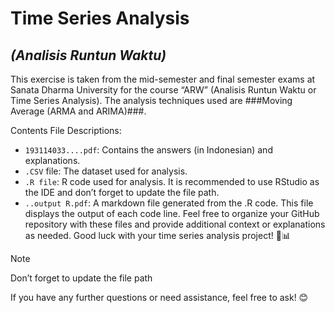 # **Time Series Analysis** 
## _(Analisis Runtun Waktu)_
This exercise is taken from the mid-semester and final semester exams at Sanata Dharma University for the course “ARW” (Analisis Runtun Waktu or Time Series Analysis). The analysis techniques used are ###Moving Average (ARMA and ARIMA)###.

Contents
File Descriptions:
- `193114033....pdf`: Contains the answers (in Indonesian) and explanations.
- `.CSV` file: The dataset used for analysis.
- `.R file`: R code used for analysis. It is recommended to use RStudio as the IDE and don’t forget to update the file path.
- `..output R.pdf`: A markdown file generated from the .R code. This file displays the output of each code line.
Feel free to organize your GitHub repository with these files and provide additional context or explanations as needed. Good luck with your time series analysis project! 🚀📊
>[!NOTE]
> Don’t forget to update the file path

If you have any further questions or need assistance, feel free to ask! 😊
